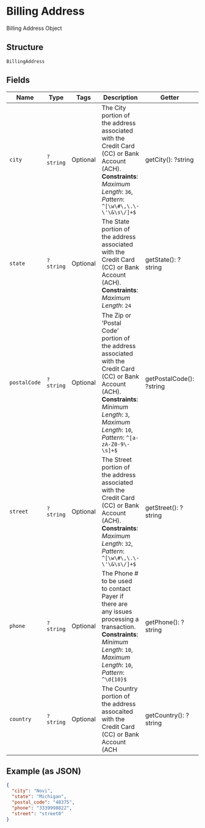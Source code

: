 
# Billing Address

Billing Address Object

## Structure

`BillingAddress`

## Fields

| Name | Type | Tags | Description | Getter | Setter |
|  --- | --- | --- | --- | --- | --- |
| `city` | `?string` | Optional | The City portion of the address associated with the Credit Card (CC) or Bank Account (ACH).<br>**Constraints**: *Maximum Length*: `36`, *Pattern*: `^[\w\#\,\.\-\'\&\s\/]+$` | getCity(): ?string | setCity(?string city): void |
| `state` | `?string` | Optional | The State portion of the address associated with the Credit Card (CC) or Bank Account (ACH).<br>**Constraints**: *Maximum Length*: `24` | getState(): ?string | setState(?string state): void |
| `postalCode` | `?string` | Optional | The Zip or 'Postal Code' portion of the address associated with the Credit Card (CC) or Bank Account (ACH).<br>**Constraints**: *Minimum Length*: `3`, *Maximum Length*: `10`, *Pattern*: `^[a-zA-Z0-9\-\s]+$` | getPostalCode(): ?string | setPostalCode(?string postalCode): void |
| `street` | `?string` | Optional | The Street portion of the address associated with the Credit Card (CC) or Bank Account (ACH).<br>**Constraints**: *Maximum Length*: `32`, *Pattern*: `^[\w\#\,\.\-\'\&\s\/]+$` | getStreet(): ?string | setStreet(?string street): void |
| `phone` | `?string` | Optional | The Phone # to be used to contact Payer if there are any issues processing a transaction.<br>**Constraints**: *Minimum Length*: `10`, *Maximum Length*: `10`, *Pattern*: `^\d{10}$` | getPhone(): ?string | setPhone(?string phone): void |
| `country` | `?string` | Optional | The Country portion of the address assocaited with the Credit Card (CC) or Bank Account (ACH | getCountry(): ?string | setCountry(?string country): void |

## Example (as JSON)

```json
{
  "city": "Novi",
  "state": "Michigan",
  "postal_code": "48375",
  "phone": "3339998822",
  "street": "street0"
}
```

